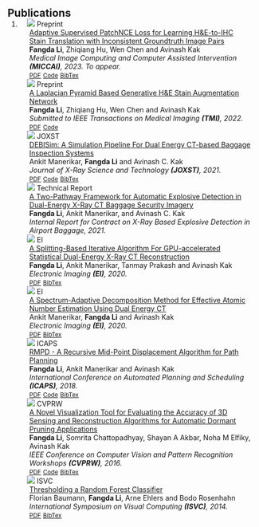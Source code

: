 <h2 id="publications" style="margin: 2px 0px -15px;">Publications</h2>

<div class="publications">
<ol class="bibliography">

<li>

<div class="pub-row">
  <div class="col-sm-3 abbr" style="position: relative;padding-right: 15px;padding-left: 15px;">
    <img src="assets/img/miccai2023-teaser.jpg" class="teaser img-fluid z-depth-1">
    <abbr class="badge">Preprint</abbr>
  </div>

  <div class="col-sm-9" style="position: relative;padding-right: 15px;padding-left: 20px;">
    <div class="title"><a href="https://arxiv.org/abs/2303.06193">Adaptive Supervised PatchNCE Loss for Learning H&E-to-IHC Stain Translation with Inconsistent Groundtruth Image Pairs</a></div>
    <div class="author"><strong>Fangda Li</strong>, Zhiqiang Hu, Wen Chen and Avinash Kak</div>
    <div class="periodical"><em>Medical Image Computing and Computer Assisted Intervention <strong>(MICCAI)</strong>, 2023. To appear.</em></div>
    <div class="links">
      <a href="https://arxiv.org/abs/2303.06193" class="btn btn-sm z-depth-0" role="button" target="_blank" style="font-size:12px;">PDF</a>
      <a href="https://github.com/lifangda01/AdaptiveSupervisedPatchNCE" class="btn btn-sm z-depth-0" role="button" target="_blank" style="font-size:12px;">Code</a>
      <!-- <a href="https://class-il.mpi-inf.mpg.de/mnemonics/" class="btn btn-sm z-depth-0" role="button" target="_blank" style="font-size:12px;">Project Page</a> -->
      <a href="https://scholar.googleusercontent.com/scholar.bib?q=info:zDe1KXUxndcJ:scholar.google.com/&output=citation&scisdr=Cm0CLklYEKjzjcfxfp4:AGlGAw8AAAAAZFv3Zp6FYEg0oBqrCLs31mftB34&scisig=AGlGAw8AAAAAZFv3Zs7wGYWIzZYpqpu40tbT5ZE&scisf=4&ct=citation&cd=-1&hl=en" class="btn btn-sm z-depth-0" role="button" target="_blank" style="font-size:12px;">BibTex</a>
      <!-- <strong><i style="color:#e74d3c">Oral Presentation</i></strong> -->
    </div>
  </div>
</div>


<div class="pub-row">
  <div class="col-sm-3 abbr" style="position: relative;padding-right: 15px;padding-left: 15px;">
    <img src="assets/img/tmi2022-teaser.jpg" class="teaser img-fluid z-depth-1">
    <abbr class="badge">Preprint</abbr>
  </div>
  
  <div class="col-sm-9" style="position: relative;padding-right: 15px;padding-left: 20px;">
    <div class="title"><a href="https://arxiv.org/abs/2305.14301">A Laplacian Pyramid Based Generative H&E Stain Augmentation Network</a></div>
    <div class="author"><strong>Fangda Li</strong>, Zhiqiang Hu, Wen Chen and Avinash Kak</div>
    <div class="periodical"><em>Submitted to IEEE Transactions on Medical Imaging <strong>(TMI)</strong>, 2022.</em></div>
    <div class="links">
      <a href="https://arxiv.org/abs/2305.14301" class="btn btn-sm z-depth-0" role="button" target="_blank" style="font-size:12px;">PDF</a>
      <a href="https://github.com/lifangda01/GSAN-Demo" class="btn btn-sm z-depth-0" role="button" target="_blank" style="font-size:12px;">Code</a>
      <!-- <a href="https://class-il.mpi-inf.mpg.de/mnemonics/" class="btn btn-sm z-depth-0" role="button" target="_blank" style="font-size:12px;">Project Page</a> -->
      <!-- <a href="https://dblp.uni-trier.de/rec/conf/cvpr/LiuSLSS20.html?view=bibtex" class="btn btn-sm z-depth-0" role="button" target="_blank" style="font-size:12px;">BibTex</a> -->
      <!-- <strong><i style="color:#e74d3c">Oral Presentation</i></strong> -->
    </div>
  </div>
</div>


<div class="pub-row">
  <div class="col-sm-3 abbr" style="position: relative;padding-right: 15px;padding-left: 15px;">
    <img src="assets/img/joxst2021-teaser.jpg" class="teaser img-fluid z-depth-1">
    <abbr class="badge">JOXST</abbr>
  </div>
  
  <div class="col-sm-9" style="position: relative;padding-right: 15px;padding-left: 20px;">
    <div class="title"><a href="https://engineering.purdue.edu/RVL/Publications/AManerikar_DEBISim_Simulation_Pipeline_2021_JOXST.pdf">DEBISim: A Simulation Pipeline For Dual Energy CT-based Baggage Inspection Systems</a></div>
    <div class="author">Ankit Manerikar, <strong>Fangda Li</strong> and Avinash C. Kak</div>
    <div class="periodical"><em>Journal of X-Ray Science and Technology <strong>(JOXST)</strong>, 2021.</em></div>
    <div class="links">
      <a href="https://engineering.purdue.edu/RVL/Publications/AManerikar_DEBISim_Simulation_Pipeline_2021_JOXST.pdf" class="btn btn-sm z-depth-0" role="button" target="_blank" style="font-size:12px;">PDF</a>
      <a href="https://github.com/avm-debatr/debisim2" class="btn btn-sm z-depth-0" role="button" target="_blank" style="font-size:12px;">Code</a>
      <!-- <a href="https://class-il.mpi-inf.mpg.de/mnemonics/" class="btn btn-sm z-depth-0" role="button" target="_blank" style="font-size:12px;">Project Page</a> -->
      <a href="https://scholar.googleusercontent.com/scholar.bib?q=info:P9QyaJRAgoMJ:scholar.google.com/&output=citation&scisdr=Cm0CLklYEKjzjcf8a-s:AGlGAw8AAAAAZFv6c-t4gu5bWIrsArqLZ9VcXNs&scisig=AGlGAw8AAAAAZFv6c9TwviJwho3k-EXk8N-Oz94&scisf=4&ct=citation&cd=-1&hl=en" class="btn btn-sm z-depth-0" role="button" target="_blank" style="font-size:12px;">BibTex</a>
      <!-- <strong><i style="color:#e74d3c">Oral Presentation</i></strong> -->
    </div>
  </div>
</div>

<div class="pub-row">
  <div class="col-sm-3 abbr" style="position: relative;padding-right: 15px;padding-left: 15px;">
    <img src="assets/img/atr-teaser.jpg" class="teaser img-fluid z-depth-1">
    <abbr class="badge">Technical Report</abbr>
  </div>
  
  <div class="col-sm-9" style="position: relative;padding-right: 15px;padding-left: 20px;">
    <div class="title"><a href="https://lifangda01.github.io/">A Two-Pathway Framework for Automatic Explosive Detection in Dual-Energy X-Ray CT Baggage Security Imagery</a></div>
    <div class="author"><strong>Fangda Li</strong>, Ankit Manerikar, and Avinash C. Kak</div>
    <div class="periodical"><em>Internal Report for Contract on X-Ray Based Explosive Detection in Airport Baggage, 2021.</em></div>
  </div>
</div>

<div class="pub-row">
  <div class="col-sm-3 abbr" style="position: relative;padding-right: 15px;padding-left: 15px;">
    <img src="assets/img/ei2020-teaser.jpg" class="teaser img-fluid z-depth-1">
    <abbr class="badge">EI</abbr>
  </div>
  
  <div class="col-sm-9" style="position: relative;padding-right: 15px;padding-left: 20px;">
    <div class="title"><a href="https://arxiv.org/abs/1905.00934">A Splitting-Based Iterative Algorithm For GPU-accelerated Statistical Dual-Energy X-Ray CT Reconstruction</a></div>
    <div class="author"><strong>Fangda Li</strong>, Ankit Manerikar, Tanmay Prakash and Avinash Kak</div>
    <div class="periodical"><em>Electronic Imaging <strong>(EI)</strong>, 2020.</em></div>
    <div class="links">
      <a href="https://arxiv.org/abs/1905.00934" class="btn btn-sm z-depth-0" role="button" target="_blank" style="font-size:12px;">PDF</a>
      <!-- <a href="https://github.com/avm-debatr/debisim2" class="btn btn-sm z-depth-0" role="button" target="_blank" style="font-size:12px;">Code</a> -->
      <!-- <a href="https://class-il.mpi-inf.mpg.de/mnemonics/" class="btn btn-sm z-depth-0" role="button" target="_blank" style="font-size:12px;">Project Page</a> -->
      <a href="https://scholar.googleusercontent.com/scholar.bib?q=info:pnekO7u1N00J:scholar.google.com/&output=citation&scisdr=Cm0CLklYEKjzjcf9cMY:AGlGAw8AAAAAZFv7aMYDoTa1zPqQS_3RdpWL-Co&scisig=AGlGAw8AAAAAZFv7aNkThf8Ad-vC3TUb_xyfzJ4&scisf=4&ct=citation&cd=-1&hl=en" class="btn btn-sm z-depth-0" role="button" target="_blank" style="font-size:12px;">BibTex</a>
      <!-- <strong><i style="color:#e74d3c">Oral Presentation</i></strong> -->
    </div>
  </div>
</div>


<div class="pub-row">
  <div class="col-sm-3 abbr" style="position: relative;padding-right: 15px;padding-left: 15px;">
    <img src="assets/img/ei2020am-teaser.jpg" class="teaser img-fluid z-depth-1">
    <abbr class="badge">EI</abbr>
  </div>
  
  <div class="col-sm-9" style="position: relative;padding-right: 15px;padding-left: 20px;">
    <div class="title"><a href="https://engineering.purdue.edu/RVL/Publications/Manerikar_A_DECTDecomposition_2020.pdf">A Spectrum-Adaptive Decomposition Method for Effective Atomic Number Estimation Using Dual Energy CT</a></div>
    <div class="author">Ankit Manerikar, <strong>Fangda Li</strong> and Avinash Kak</div>
    <div class="periodical"><em>Electronic Imaging <strong>(EI)</strong>, 2020.</em></div>
    <div class="links">
      <a href="https://engineering.purdue.edu/RVL/Publications/Manerikar_A_DECTDecomposition_2020.pdf" class="btn btn-sm z-depth-0" role="button" target="_blank" style="font-size:12px;">PDF</a>
      <!-- <a href="https://github.com/avm-debatr/debisim2" class="btn btn-sm z-depth-0" role="button" target="_blank" style="font-size:12px;">Code</a> -->
      <!-- <a href="https://class-il.mpi-inf.mpg.de/mnemonics/" class="btn btn-sm z-depth-0" role="button" target="_blank" style="font-size:12px;">Project Page</a> -->
      <a href="https://scholar.googleusercontent.com/scholar.bib?q=info:pnekO7u1N00J:scholar.google.com/&output=citation&scisdr=Cm0CLklYEKjzjcf9cMY:AGlGAw8AAAAAZFv7aMYDoTa1zPqQS_3RdpWL-Co&scisig=AGlGAw8AAAAAZFv7aNkThf8Ad-vC3TUb_xyfzJ4&scisf=4&ct=citation&cd=-1&hl=en" class="btn btn-sm z-depth-0" role="button" target="_blank" style="font-size:12px;">BibTex</a>
      <!-- <strong><i style="color:#e74d3c">Oral Presentation</i></strong> -->
    </div>
  </div>
</div>


<div class="pub-row">
  <div class="col-sm-3 abbr" style="position: relative;padding-right: 15px;padding-left: 15px;">
    <img src="assets/img/icaps2018-teaser.jpg" class="teaser img-fluid z-depth-1">
    <abbr class="badge">ICAPS</abbr>
  </div>

  <div class="col-sm-9" style="position: relative;padding-right: 15px;padding-left: 20px;">
    <div class="title"><a href="https://ojs.aaai.org/index.php/ICAPS/article/view/13921">RMPD - A Recursive Mid-Point Displacement Algorithm for Path Planning</a></div>
    <div class="author"><strong>Fangda Li</strong>, Ankit Manerikar and Avinash Kak</div>
    <div class="periodical"><em>International Conference on Automated Planning and Scheduling <strong>(ICAPS)</strong>, 2018.</em></div>
    <div class="links">
      <a href="https://ojs.aaai.org/index.php/ICAPS/article/view/13921" class="btn btn-sm z-depth-0" role="button" target="_blank" style="font-size:12px;">PDF</a>
      <a href="https://github.com/lifangda01/Middle-Point-Displacement" class="btn btn-sm z-depth-0" role="button" target="_blank" style="font-size:12px;">Code</a>
      <!-- <a href="https://class-il.mpi-inf.mpg.de/mnemonics/" class="btn btn-sm z-depth-0" role="button" target="_blank" style="font-size:12px;">Project Page</a> -->
      <a href="https://scholar.googleusercontent.com/scholar.bib?q=info:xVz8eEaLYDUJ:scholar.google.com/&output=citation&scisdr=Cm0CLklYEKjzjcf4O44:AGlGAw8AAAAAZFv-I469NH3LLnEpDD5FLN8xTTY&scisig=AGlGAw8AAAAAZFv-I425YlpbyF9Su9i-5LgjgVA&scisf=4&ct=citation&cd=-1&hl=en" class="btn btn-sm z-depth-0" role="button" target="_blank" style="font-size:12px;">BibTex</a>
      <!-- <strong><i style="color:#e74d3c">Oral Presentation</i></strong> -->
    </div>
  </div>
</div>


<div class="pub-row">
  <div class="col-sm-3 abbr" style="position: relative;padding-right: 15px;padding-left: 15px;">
    <img src="assets/img/cvprw2016-teaser.jpg" class="teaser img-fluid z-depth-1">
    <abbr class="badge">CVPRW</abbr>
  </div>

  <div class="col-sm-9" style="position: relative;padding-right: 15px;padding-left: 20px;">
    <div class="title"><a href="https://www.cv-foundation.org/openaccess/content_cvpr_2016_workshops/w9/html/Li_A_Novel_Visualization_CVPR_2016_paper.html">A Novel Visualization Tool for Evaluating the Accuracy of 3D Sensing and Reconstruction Algorithms for Automatic Dormant Pruning Applications</a></div>
    <div class="author"><strong>Fangda Li</strong>, Somrita Chattopadhyay, Shayan A Akbar, Noha M Elfiky, Avinash Kak</div>
    <div class="periodical"><em>IEEE Conference on Computer Vision and Pattern Recognition Workshops <strong>(CVPRW)</strong>, 2016.</em></div>
    <div class="links">
      <a href="https://www.cv-foundation.org/openaccess/content_cvpr_2016_workshops/w9/html/Li_A_Novel_Visualization_CVPR_2016_paper.html" class="btn btn-sm z-depth-0" role="button" target="_blank" style="font-size:12px;">PDF</a>
      <a href="https://github.com/lifangda01/TreeViz" class="btn btn-sm z-depth-0" role="button" target="_blank" style="font-size:12px;">Code</a>
      <!-- <a href="https://class-il.mpi-inf.mpg.de/mnemonics/" class="btn btn-sm z-depth-0" role="button" target="_blank" style="font-size:12px;">Project Page</a> -->
      <a href="https://scholar.googleusercontent.com/scholar.bib?q=info:HDk5mglJEOAJ:scholar.google.com/&output=citation&scisdr=Cm0CLklYEKjzjcAGMwQ:AGlGAw8AAAAAZFwAKwTtX6rLjtn4Y8OEEE42NZ8&scisig=AGlGAw8AAAAAZFwAK6Az7FF8CdPvOjxr59wZE-A&scisf=4&ct=citation&cd=-1&hl=en" class="btn btn-sm z-depth-0" role="button" target="_blank" style="font-size:12px;">BibTex</a>
      <!-- <strong><i style="color:#e74d3c">Oral Presentation</i></strong> -->
    </div>
  </div>
</div>


<div class="pub-row">
  <div class="col-sm-3 abbr" style="position: relative;padding-right: 15px;padding-left: 15px;">
    <img src="assets/img/isvc2014-teaser.jpg" class="teaser img-fluid z-depth-1">
    <abbr class="badge">ISVC</abbr>
  </div>

  <div class="col-sm-9" style="position: relative;padding-right: 15px;padding-left: 20px;">
    <div class="title"><a href="https://link.springer.com/chapter/10.1007/978-3-319-14364-4_10">Thresholding a Random Forest Classifier</a></div>
    <div class="author">Florian Baumann, <strong>Fangda Li</strong>, Arne Ehlers and Bodo Rosenhahn</div>
    <div class="periodical"><em>International Symposium on Visual Computing <strong>(ISVC)</strong>, 2014.</em></div>
    <div class="links">
      <a href="http://www.tnt.uni-hannover.de/papers/data/1055/isvc2014_baumann.pdf" class="btn btn-sm z-depth-0" role="button" target="_blank" style="font-size:12px;">PDF</a>
      <!-- <a href="https://github.com/avm-debatr/debisim2" class="btn btn-sm z-depth-0" role="button" target="_blank" style="font-size:12px;">Code</a> -->
      <!-- <a href="https://class-il.mpi-inf.mpg.de/mnemonics/" class="btn btn-sm z-depth-0" role="button" target="_blank" style="font-size:12px;">Project Page</a> -->
      <a href="https://scholar.googleusercontent.com/scholar.bib?q=info:vL90HcM-KVEJ:scholar.google.com/&output=citation&scisdr=Cm0CLklYEKjzjcAHq5Q:AGlGAw8AAAAAZFwBs5Qh9DT-ptSwRjibQeOd9Y8&scisig=AGlGAw8AAAAAZFwBszPq2KDXwS9RZwAIL0lQJ80&scisf=4&ct=citation&cd=-1&hl=en" class="btn btn-sm z-depth-0" role="button" target="_blank" style="font-size:12px;">BibTex</a>
      <!-- <strong><i style="color:#e74d3c">Oral Presentation</i></strong> -->
    </div>
  </div>
</div>


</li>
  
<br>

</ol>
</div>
